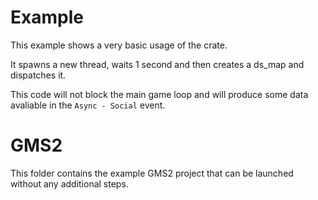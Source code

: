 # Example
This example shows a very basic usage of the crate.

It spawns a new thread, waits 1 second and then creates a ds_map and dispatches it.

This code will not block the main game loop and will produce some data avaliable in the `Async - Social` event.

# GMS2
This folder contains the example GMS2 project that can be launched without any additional steps.
